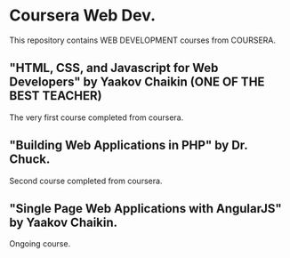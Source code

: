 # Coursera Web Dev.

This repository contains WEB DEVELOPMENT courses from COURSERA. 

## "HTML, CSS, and Javascript for Web Developers" by Yaakov Chaikin (ONE OF THE BEST TEACHER)
The very first course completed from coursera. 

## "Building Web Applications in PHP" by Dr. Chuck.
Second course completed from coursera.

## "Single Page Web Applications with AngularJS" by Yaakov Chaikin.
Ongoing course. 

